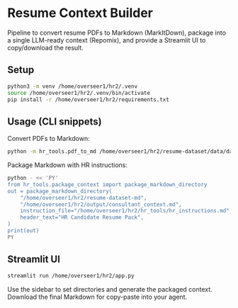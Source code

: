 # Resume Context Builder

Pipeline to convert resume PDFs to Markdown (MarkItDown), package into a single LLM-ready context (Repomix), and provide a Streamlit UI to copy/download the result.

## Setup

```bash
python3 -m venv /home/overseer1/hr2/.venv
source /home/overseer1/hr2/.venv/bin/activate
pip install -r /home/overseer1/hr2/requirements.txt
```

## Usage (CLI snippets)

Convert PDFs to Markdown:

```bash
python -m hr_tools.pdf_to_md /home/overseer1/hr2/resume-dataset/data/data/CONSULTANT /home/overseer1/hr2/resume-dataset-md
```

Package Markdown with HR instructions:

```bash
python - << 'PY'
from hr_tools.package_context import package_markdown_directory
out = package_markdown_directory(
    "/home/overseer1/hr2/resume-dataset-md",
    "/home/overseer1/hr2/output/consultant_context.md",
    instruction_file="/home/overseer1/hr2/hr_tools/hr_instructions.md",
    header_text="HR Candidate Resume Pack",
)
print(out)
PY
```

## Streamlit UI

```bash
streamlit run /home/overseer1/hr2/app.py
```

Use the sidebar to set directories and generate the packaged context. Download the final Markdown for copy-paste into your agent.
